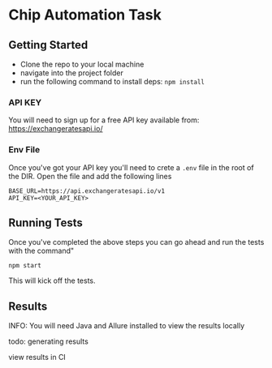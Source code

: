 # Chip Automation Task

## Getting Started

- Clone the repo to your local machine
- navigate into the project folder
- run the following command to install deps: `npm install`

### API KEY

You will need to sign up for a free API key available from: https://exchangeratesapi.io/

### Env File

Once you've got your API key you'll need to crete a `.env` file in the root of the DIR. Open the file and add the following lines

```.env
BASE_URL=https://api.exchangeratesapi.io/v1
API_KEY=<YOUR_API_KEY>
```

## Running Tests

Once you've completed the above steps you can go ahead and run the tests with the command"

`npm start`

This will kick off the tests.

## Results

INFO: You will need Java and Allure installed to view the results locally

todo: generating results

view results in CI
